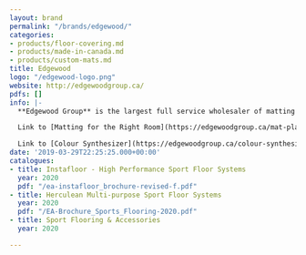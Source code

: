 ```yaml
---
layout: brand
permalink: "/brands/edgewood/"
categories:
- products/floor-covering.md
- products/made-in-canada.md
- products/custom-mats.md
title: Edgewood
logo: "/edgewood-logo.png"
website: http://edgewoodgroup.ca/
pdfs: []
info: |-
  **Edgewood Group** is the largest full service wholesaler of matting and flooring products in Canada. We specialize in the supply and installation of high quality products coupled with excellent customer service.

  Link to [Matting for the Right Room](https://edgewoodgroup.ca/mat-placement-chart)

  Link to [Colour Synthesizer](https://edgewoodgroup.ca/colour-synthesizer) for fitness tile
date: '2019-03-29T22:25:25.000+00:00'
catalogues:
- title: Instafloor - High Performance Sport Floor Systems
  year: 2020
  pdf: "/ea-instafloor_brochure-revised-f.pdf"
- title: Herculean Multi-purpose Sport Floor Systems
  year: 2020
  pdf: "/EA-Brochure_Sports_Flooring-2020.pdf"
- title: Sport Flooring & Accessories
  year: 2020

---
```

